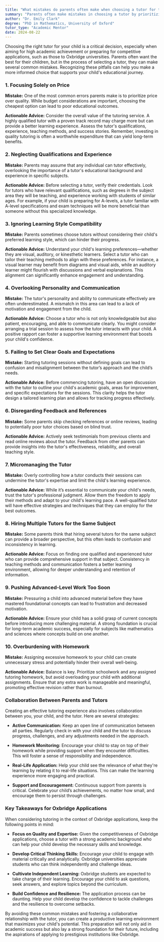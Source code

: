 ```yaml
---
title: "What mistakes do parents often make when choosing a tutor for their child?"
summary: "Parents often make mistakes in choosing a tutor by prioritizing price over quality, overlooking qualifications, and ignoring their child's learning style."
author: "Dr. Emily Clark"
degree: "PhD in Mathematics, University of Oxford"
tutor_type: "Academic Mentor"
date: 2024-08-22
---
```


Choosing the right tutor for your child is a critical decision, especially when aiming for high academic achievement or preparing for competitive applications, such as those to Oxbridge universities. Parents often want the best for their children, but in the process of selecting a tutor, they can make several common mistakes. Recognizing these pitfalls can help you make a more informed choice that supports your child's educational journey.

### 1. Focusing Solely on Price

**Mistake:** One of the most common errors parents make is to prioritize price over quality. While budget considerations are important, choosing the cheapest option can lead to poor educational outcomes. 

**Actionable Advice:** Consider the overall value of the tutoring service. A highly qualified tutor with a proven track record may charge more but can provide a better learning experience. Assess the tutor's qualifications, experience, teaching methods, and success stories. Remember, investing in quality tutoring is often a worthwhile expenditure that can yield long-term benefits.

### 2. Neglecting Qualifications and Experience

**Mistake:** Parents may assume that any individual can tutor effectively, overlooking the importance of a tutor's educational background and experience in specific subjects.

**Actionable Advice:** Before selecting a tutor, verify their credentials. Look for tutors who have relevant qualifications, such as degrees in the subject area they will be teaching, and experience working with students of similar ages. For example, if your child is preparing for A-levels, a tutor familiar with A-level specifications and exam techniques will be more beneficial than someone without this specialized knowledge.

### 3. Ignoring Learning Style Compatibility

**Mistake:** Parents sometimes choose tutors without considering their child's preferred learning style, which can hinder their progress.

**Actionable Advice:** Understand your child's learning preferences—whether they are visual, auditory, or kinesthetic learners. Select a tutor who can tailor their teaching methods to align with these preferences. For instance, a visual learner may benefit from diagrams and visual aids, while an auditory learner might flourish with discussions and verbal explanations. This alignment can significantly enhance engagement and understanding.

### 4. Overlooking Personality and Communication

**Mistake:** The tutor's personality and ability to communicate effectively are often underestimated. A mismatch in this area can lead to a lack of motivation and engagement from the child.

**Actionable Advice:** Choose a tutor who is not only knowledgeable but also patient, encouraging, and able to communicate clearly. You might consider arranging a trial session to assess how the tutor interacts with your child. A positive rapport can foster a supportive learning environment that boosts your child's confidence.

### 5. Failing to Set Clear Goals and Expectations

**Mistake:** Starting tutoring sessions without defining goals can lead to confusion and misalignment between the tutor’s approach and the child’s needs.

**Actionable Advice:** Before commencing tutoring, have an open discussion with the tutor to outline your child's academic goals, areas for improvement, and specific expectations for the sessions. This clarity helps the tutor design a tailored learning plan and allows for tracking progress effectively.

### 6. Disregarding Feedback and References

**Mistake:** Some parents skip checking references or online reviews, leading to potentially poor tutor choices based on blind trust.

**Actionable Advice:** Actively seek testimonials from previous clients and read online reviews about the tutor. Feedback from other parents can provide insights into the tutor's effectiveness, reliability, and overall teaching style. 

### 7. Micromanaging the Tutor

**Mistake:** Overly controlling how a tutor conducts their sessions can undermine the tutor's expertise and limit the child's learning experience.

**Actionable Advice:** While it’s essential to communicate your child's needs, trust the tutor's professional judgment. Allow them the freedom to apply their methods and adapt to your child's learning pace. A well-qualified tutor will have effective strategies and techniques that they can employ for the best outcomes.

### 8. Hiring Multiple Tutors for the Same Subject

**Mistake:** Some parents think that hiring several tutors for the same subject can provide a broader perspective, but this often leads to confusion and inconsistency in learning.

**Actionable Advice:** Focus on finding one qualified and experienced tutor who can provide comprehensive support in that subject. Consistency in teaching methods and communication fosters a better learning environment, allowing for deeper understanding and retention of information.

### 9. Pushing Advanced-Level Work Too Soon

**Mistake:** Pressuring a child into advanced material before they have mastered foundational concepts can lead to frustration and decreased motivation.

**Actionable Advice:** Ensure your child has a solid grasp of current concepts before introducing more challenging material. A strong foundation is crucial for long-term academic success, especially for subjects like mathematics and sciences where concepts build on one another.

### 10. Overburdening with Homework

**Mistake:** Assigning excessive homework to your child can create unnecessary stress and potentially hinder their overall well-being.

**Actionable Advice:** Balance is key. Prioritize schoolwork and any assigned tutoring homework, but avoid overloading your child with additional assignments. Ensure that any extra work is manageable and meaningful, promoting effective revision rather than burnout.

### Collaboration Between Parents and Tutors

Creating an effective tutoring experience also involves collaboration between you, your child, and the tutor. Here are several strategies:

- **Active Communication:** Keep an open line of communication between all parties. Regularly check in with your child and the tutor to discuss progress, challenges, and any adjustments needed in the approach.
  
- **Homework Monitoring:** Encourage your child to stay on top of their homework while providing support when they encounter difficulties. This will foster a sense of responsibility and independence.

- **Real-Life Application:** Help your child see the relevance of what they're learning by relating it to real-life situations. This can make the learning experience more engaging and practical.

- **Support and Encouragement:** Continuous support from parents is critical. Celebrate your child’s achievements, no matter how small, and encourage them to persist through challenges.

### Key Takeaways for Oxbridge Applications

When considering tutoring in the context of Oxbridge applications, keep the following points in mind:

- **Focus on Quality and Expertise:** Given the competitiveness of Oxbridge applications, choose a tutor with a strong academic background who can help your child develop the necessary skills and knowledge.

- **Develop Critical Thinking Skills:** Encourage your child to engage with material critically and analytically. Oxbridge universities appreciate students who can think independently and challenge ideas.

- **Cultivate Independent Learning:** Oxbridge students are expected to take charge of their learning. Encourage your child to ask questions, seek answers, and explore topics beyond the curriculum.

- **Build Confidence and Resilience:** The application process can be daunting. Help your child develop the confidence to tackle challenges and the resilience to overcome setbacks.

By avoiding these common mistakes and fostering a collaborative relationship with the tutor, you can create a productive learning environment that maximizes your child's potential. This preparation will not only aid in academic success but also lay a strong foundation for their future, including the aspirations of applying to prestigious institutions like Oxbridge.
    